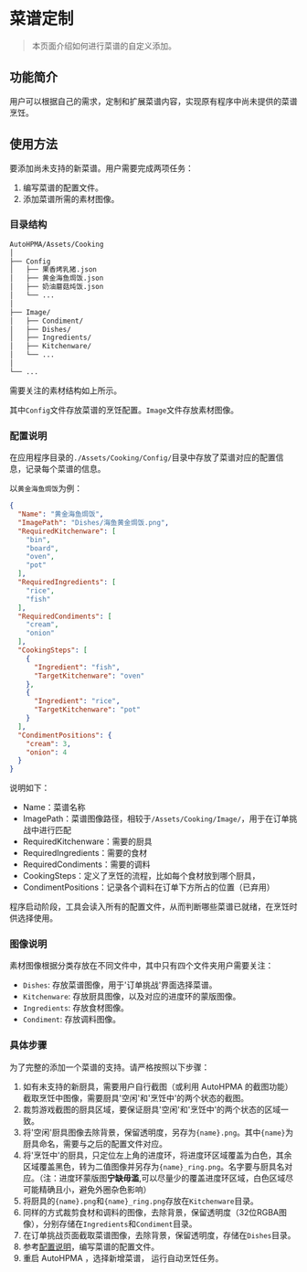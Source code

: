 # 菜谱定制

> 本页面介绍如何进行菜谱的自定义添加。

## 功能简介

用户可以根据自己的需求，定制和扩展菜谱内容，实现原有程序中尚未提供的菜谱烹饪。

## 使用方法

要添加尚未支持的新菜谱。用户需要完成两项任务：

1. 编写菜谱的配置文件。
2. 添加菜谱所需的素材图像。

### 目录结构

```bash
AutoHPMA/Assets/Cooking
│
├── Config
│   ├── 果香烤乳猪.json
│   ├── 黄金海鱼焗饭.json
│   ├── 奶油蘑菇炖饭.json
│   └── ...
│
├── Image/
│   ├── Condiment/
│   ├── Dishes/
│   ├── Ingredients/
│   ├── Kitchenware/
│   └── ...
│
└── ...
```

需要关注的素材结构如上所示。

其中`Config`文件存放菜谱的烹饪配置。`Image`文件存放素材图像。

### 配置说明

在应用程序目录的`./Assets/Cooking/Config/`目录中存放了菜谱对应的配置信息，记录每个菜谱的信息。

以`黄金海鱼焗饭`为例：

```json
{
  "Name": "黄金海鱼焗饭",
  "ImagePath": "Dishes/海鱼黄金焗饭.png",
  "RequiredKitchenware": [
    "bin",
    "board",
    "oven",
    "pot"
  ],
  "RequiredIngredients": [
    "rice",
    "fish"
  ],
  "RequiredCondiments": [
    "cream",
    "onion"
  ],
  "CookingSteps": [
    {
      "Ingredient": "fish",
      "TargetKitchenware": "oven"
    },
    {
      "Ingredient": "rice",
      "TargetKitchenware": "pot"
    }
  ],
  "CondimentPositions": {
    "cream": 3,
    "onion": 4
  }
}
```

说明如下：
- Name：菜谱名称
- ImagePath：菜谱图像路径，相较于`/Assets/Cooking/Image/`，用于在订单挑战中进行匹配
- RequiredKitchenware：需要的厨具
- RequiredIngredients：需要的食材
- RequiredCondiments：需要的调料
- CookingSteps：定义了烹饪的流程，比如每个食材放到哪个厨具，
- CondimentPositions：记录各个调料在订单下方所占的位置（已弃用）

程序启动阶段，工具会读入所有的配置文件，从而判断哪些菜谱已就绪，在烹饪时供选择使用。

### 图像说明

素材图像根据分类存放在不同文件中，其中只有四个文件夹用户需要关注：

- `Dishes`: 存放菜谱图像，用于'订单挑战'界面选择菜谱。
- `Kitchenware`: 存放厨具图像，以及对应的进度环的蒙版图像。
- `Ingredients`: 存放食材图像。
- `Condiment`: 存放调料图像。

### 具体步骤

为了完整的添加一个菜谱的支持。请严格按照以下步骤：

1. 如有未支持的新厨具，需要用户自行截图（或利用 AutoHPMA 的截图功能）截取烹饪中图像，需要厨具'空闲'和'烹饪中'的两个状态的截图。
2. 裁剪游戏截图的厨具区域，要保证厨具'空闲'和'烹饪中'的两个状态的区域一致。
3. 将'空闲'厨具图像去除背景，保留透明度，另存为`{name}.png`。其中`{name}`为厨具命名，需要与之后的配置文件对应。
4. 将'烹饪中'的厨具，只定位左上角的进度环，将进度环区域覆盖为白色，其余区域覆盖黑色，转为二值图像并另存为`{name}_ring.png`。名字要与厨具名对应。（注：进度环蒙版图**宁缺毋滥**,可以尽量少的覆盖进度环区域，白色区域尽可能精确且小，避免外圈杂色影响）
5. 将厨具的`{name}.png`和`{name}_ring.png`存放在`Kitchenware`目录。
6. 同样的方式裁剪食材和调料的图像，去除背景，保留透明度（32位RGBA图像），分别存储在`Ingredients`和`Condiment`目录。
7. 在订单挑战页面截取菜谱图像，去除背景，保留透明度，存储在`Dishes`目录。
8. 参考[配置说明](#配置说明)，编写菜谱的配置文件。
9. 重启 AutoHPMA ，选择新增菜谱， 运行自动烹饪任务。
